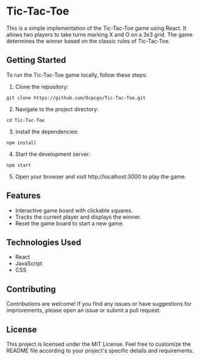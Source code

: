 # Tic-Tac-Toe

This is a simple implementation of the Tic-Tac-Toe game using React. It allows two players to take turns marking X and O on a 3x3 grid. The game determines the winner based on the classic rules of Tic-Tac-Toe.

## Getting Started

To run the Tic-Tac-Toe game locally, follow these steps:

1. Clone the repository:
```
git clone https://github.com/Ocpcgo/Tic-Tac-Toe.git
```
2. Navigate to the project directory:
  ```
  cd Tic-Tac-Toe
  ```
3. Install the dependencies:
  ```
  npm install
  ```
4. Start the development server:
  ```
  npm start
  ```
5. Open your browser and visit http://localhost:3000 to play the game.

## Features
- Interactive game board with clickable squares.
- Tracks the current player and displays the winner.
- Reset the game board to start a new game.

## Technologies Used
- React
- JavaScript
- CSS

## Contributing
Contributions are welcome! If you find any issues or have suggestions for improvements, please open an issue or submit a pull request.

## License
This project is licensed under the MIT License.
Feel free to customize the README file according to your project's specific details and requirements.
